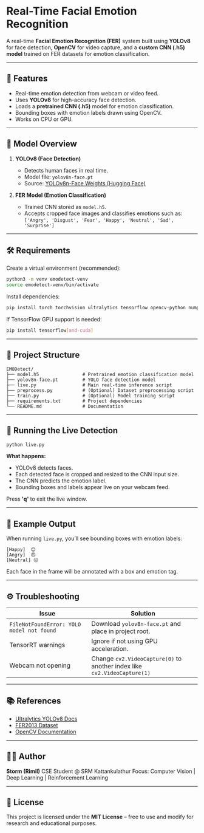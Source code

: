 # Real-Time Facial Emotion Recognition

A real-time **Facial Emotion Recognition (FER)** system built using **YOLOv8** for face detection, **OpenCV** for video capture, and a **custom CNN (.h5) model** trained on FER datasets for emotion classification.

---

## 🚀 Features

* Real-time emotion detection from webcam or video feed.
* Uses **YOLOv8** for high-accuracy face detection.
* Loads a **pretrained CNN (.h5)** model for emotion classification.
* Bounding boxes with emotion labels drawn using OpenCV.
* Works on CPU or GPU.

---

## 🧠 Model Overview

1. **YOLOv8 (Face Detection)**

   * Detects human faces in real time.
   * Model file: `yolov8n-face.pt`
   * Source: [YOLOv8n-Face Weights (Hugging Face)](https://huggingface.co/arnabdhar/YOLOv8n-face/resolve/main/yolov8n-face.pt)

2. **FER Model (Emotion Classification)**

   * Trained CNN stored as `model.h5`.
   * Accepts cropped face images and classifies emotions such as:
     `['Angry', 'Disgust', 'Fear', 'Happy', 'Neutral', 'Sad', 'Surprise']`

---

## 🛠️ Requirements

Create a virtual environment (recommended):

```bash
python3 -m venv emodetect-venv
source emodetect-venv/bin/activate
```

Install dependencies:

```bash
pip install torch torchvision ultralytics tensorflow opencv-python numpy
```

If TensorFlow GPU support is needed:

```bash
pip install tensorflow[and-cuda]
```

---

## 📁 Project Structure

```
EMODetect/
├── model.h5                # Pretrained emotion classification model
├── yolov8n-face.pt         # YOLO face detection model
├── live.py                 # Main real-time inference script
├── preprocess.py           # (Optional) Dataset preprocessing script
├── train.py                # (Optional) Model training script
├── requirements.txt        # Project dependencies
└── README.md               # Documentation
```

---

## 🎥 Running the Live Detection

```bash
python live.py
```

**What happens:**

* YOLOv8 detects faces.
* Each detected face is cropped and resized to the CNN input size.
* The CNN predicts the emotion label.
* Bounding boxes and labels appear live on your webcam feed.

Press **'q'** to exit the live window.

---

## 🧩 Example Output

When running `live.py`, you’ll see bounding boxes with emotion labels:

```
[Happy]  😊
[Angry]  😠
[Neutral] 😐
```

Each face in the frame will be annotated with a box and emotion tag.

---

## ⚙️ Troubleshooting

| Issue                                     | Solution                                                                 |
| ----------------------------------------- | ------------------------------------------------------------------------ |
| `FileNotFoundError: YOLO model not found` | Download `yolov8n-face.pt` and place in project root.                    |
| TensorRT warnings                         | Ignore if not using GPU acceleration.                                    |
| Webcam not opening                        | Change `cv2.VideoCapture(0)` to another index like `cv2.VideoCapture(1)` |

---

## 📚 References

* [Ultralytics YOLOv8 Docs](https://docs.ultralytics.com)
* [FER2013 Dataset](https://www.kaggle.com/datasets/msambare/fer2013)
* [OpenCV Documentation](https://docs.opencv.org)

---

## 🧑‍💻 Author

**Storm (Rimil)**
CSE Student @ SRM Kattankulathur
Focus: Computer Vision | Deep Learning | Reinforcement Learning

---

## 🧾 License

This project is licensed under the **MIT License** – free to use and modify for research and educational purposes.
